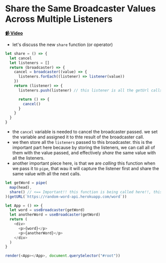 # Share the Same Broadcaster Values Across Multiple Listeners

**[📹 Video](https://egghead.io/lessons/egghead-share-the-same-broadcaster-values-across-multiple-listeners)**

- let's discuss the new `share` function (or operator)

```js
let share = () => {
  let cancel
  let listeners = []
  return (broadcaster) => {
    cancel = broadcaster((value) => {
      listeners.forEach((listener) => listener(value))
    })
    return (listener) => {
      listeners.push(listener) // this listener is all the getUrl calls. Because we are calling it twice (one for `word` & another one for `anotherWord`) that's why we needed our `share` operator

      return () => {
        cancel()
      }
    }
  }
}
```

- the `cancel` variable is needed to cancel the broadcaster passed. we set the variable and assigned it to thte result of the broadcaster call.
- we then store all the `listeners` passed to this broadcaster. this is the important part here because by storing the listeners, we can call all of them with the value passed, and effectively _share_ the same value with all the listeners.
- another important piece here, is that we are _calling_ this function when we pass it to `pipe`, that wau it will capture the listener first and share the same value with all the next calls.

```js
let getWord = pipe(
  map(head),
  share() // <== Important!! this function is being called here!!, this is needed to capture the value from `getURL`, store it and share it!
)(getURL(`https://random-word-api.herokuapp.com/word`))

let App = () => {
  let word = useBroadcaster(getWord)
  let anotherWord = useBroadcaster(getWord)
  return (
    <div>
      <p>{word}</p>
      <p>{anotherWord}</p>
    </div>
  )
}

render(<App></App>, document.querySelector("#root"))
```

